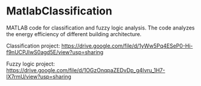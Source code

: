 # MatlabClassification

MATLAB code for classification and fuzzy logic analysis.
The code analyzes the energy efficiency of different building architecture.

Classification project: https://drive.google.com/file/d/1yWw5Pq4ESeP0-Hi-f9nUCPJIwS0agd5E/view?usp=sharing

Fuzzy logic project: https://drive.google.com/file/d/1OGzOnqpaZEDvDp_g4Ivru_1H7-lX7rmU/view?usp=sharing
